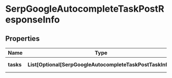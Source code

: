# SerpGoogleAutocompleteTaskPostResponseInfo


## Properties

| Name | Type | Description | Notes |
|------------ | ------------- | ------------- | -------------|
**tasks** | **List[Optional[SerpGoogleAutocompleteTaskPostTaskInfo]]** | array of tasks |[optional]|